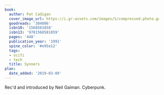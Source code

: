 ```yaml
---
book:
  author: Pat Cadigan
  cover_image_url: https://i.gr-assets.com/images/S/compressed.photo.goodreads.com/books/1173564962l/304806.jpg
  goodreads: '304806'
  isbn10: '1568581858'
  isbn13: '9781568581859'
  pages: '448'
  publication_year: '1991'
  spine_color: '#e95e12'
  tags:
  - scifi
  - tech
  title: Synners
plan:
  date_added: '2019-03-09'
---
```


Rec'd and introduced by Neil Gaiman. Cyberpunk.
